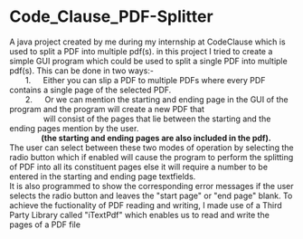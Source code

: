 # Code_Clause_PDF-Splitter
A java project created by me during my internship at CodeClause which is used  to split a PDF into multiple pdf(s).
in this project I tried to create a simple GUI program which could be used to split a single PDF into multiple pdf(s).
This can be done in two ways:-<br>
&emsp;&emsp;1. &emsp; Either you can slip a PDF to multiple PDFs where every PDF contains a single page of the selected PDF.<br>
 &emsp;&emsp;2. &emsp; Or we can mention the starting and ending page in the GUI of the program and the program will create a new PDF that <br> &emsp;&emsp;&emsp;&emsp; will  consist of the pages that lie between the starting and the ending pages mention by the user.<br>
&emsp;&emsp;&emsp;&emsp;<b>(the starting and ending pages are also included in the pdf).</b> <br>
The user can select between these two modes of operation by selecting the radio button which if enabled will cause the program to perform the splitting of PDF into all its constituent pages else it will require a number to be entered in the starting and ending page textfields. <br>
It is also programmed to show the corresponding error messages if the user selects the radio button and leaves the "start page" or "end page" blank.
To achieve the fuctionality of PDF reading and writing, I made use of a Third Party Library called "iTextPdf" which enables us to read and write the pages of a PDF file
